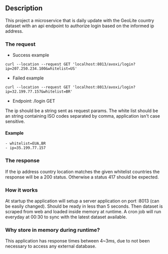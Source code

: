 ## Description

This project a microservice that is daily update with the GeoLite country dataset with an api endpoint to authorize login based on the informed ip address.

### The request
- Success example
```curl
curl --location --request GET 'localhost:8013/avoxi/login?ip=207.250.234.100&whitelist=US'
```
- Failed example
```curl
curl --location --request GET 'localhost:8013/avoxi/login?ip=32.199.77.157&whitelist=BR'
```
- Endpoint: /login GET

The ip should be a string sent as request params.
The white list should be an string containing ISO codes separated by comma, application isn't case sensitive.
#### Example
```
- whitelist=EUA,BR
- ip=35.199.77.157
```

### The response

If the ip address country location matches the given whitelist countries the response will be a 200 status. Otherwise a status 417 should be expected.

### How it works

At startup the application will setup a server application on port :8013 (can be easily changed). Should be ready in less than 5 seconds.
Then dataset is scraped from web and loaded inside memory at runtime. 
A cron job will run everyday at 00:30 to sync with the latest dataset available. 

### Why store in memory during runtime?

This application has response times between 4~3ms, due to not been necessary to access any external database.
